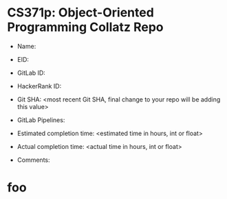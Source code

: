 # CS371p: Object-Oriented Programming Collatz Repo

* Name: <your Full Name>

* EID: <your EID>

* GitLab ID: <your GitLab ID>

* HackerRank ID: <your HackerRank ID>

* Git SHA: <most recent Git SHA, final change to your repo will be adding this value>

* GitLab Pipelines: <link to your GitLab CI Pipeline>

* Estimated completion time: <estimated time in hours, int or float>

* Actual completion time: <actual time in hours, int or float>

* Comments: <any additional comments you have>

# foo
